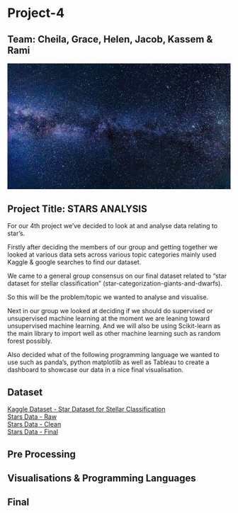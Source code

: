 # Project-4

## Team: Cheila, Grace, Helen, Jacob, Kassem & Rami

![stars](Images/milkyway.jpeg)

## Project Title: STARS ANALYSIS

For our 4th project we’ve decided to look at and analyse data relating to star’s. 

Firstly after deciding the members of our group and getting together we looked at  various data sets across various topic categories mainly used Kaggle & google searches to find our dataset.

We came to a general group consensus on our final dataset related to “star dataset for stellar classification” (star-categorization-giants-and-dwarfs). 

So this will be the problem/topic we wanted to analyse and visualise.

Next in our group we looked at deciding if we should do supervised or unsupervised machine learning at the moment we are leaning toward unsupervised 
machine learning. And we will also be using Scikit-learn as the main library to import well as other machine learning such as random forest possibly.

Also decided what of the following programming language we wanted to use such as panda’s, python matplotlib as well as Tableau to create a dashboard to 
showcase our data in a nice final visualisation.

## Dataset

[Kaggle Dataset - Star Dataset for Stellar Classification](https://www.kaggle.com/datasets/vinesmsuic/star-categorization-giants-and-dwarfs)  
[Stars Data - Raw](Resources/Star9999_raw.csv)   
[Stars Data - Clean](Resources/clean_stars.csv)  
[Stars Data - Final](Resources/final_stars.csv)


## Pre Processing


##  Visualisations & Programming Languages

## Final
